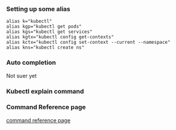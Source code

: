 ### Setting up some alias 
```
alias k="kubectl"
alias kgp="kubectl get pods"
alias kgs="kubectl get services"
alias kgtx="kubectl config get-contexts"
alias kctx="kubectl config set-context --current --namespace"
alias kns="kubectl create ns"
```

### Auto completion
Not suer yet

### Kubectl explain command

### Command Reference page
[command reference page](https://kubernetes.io/docs/reference/generated/kubectl/kubectl-commands) 
